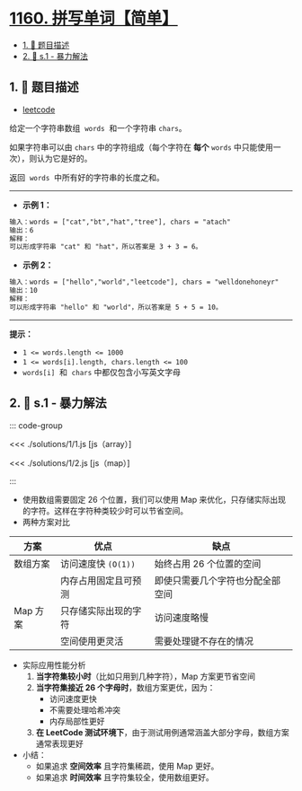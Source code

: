 # [1160. 拼写单词【简单】](https://github.com/tnotesjs/TNotes.leetcode/tree/main/notes/1160.%20%E6%8B%BC%E5%86%99%E5%8D%95%E8%AF%8D%E3%80%90%E7%AE%80%E5%8D%95%E3%80%91)

<!-- region:toc -->

- [1. 📝 题目描述](#1--题目描述)
- [2. 🎯 s.1 - 暴力解法](#2--s1---暴力解法)

<!-- endregion:toc -->

## 1. 📝 题目描述

- [leetcode](https://leetcode.cn/problems/find-words-that-can-be-formed-by-characters)

给定一个字符串数组  `words`  和一个字符串 `chars`。

如果字符串可以由 `chars` 中的字符组成（每个字符在 **每个** `words` 中只能使用一次），则认为它是好的。

返回  `words`  中所有好的字符串的长度之和。

---

- **示例 1：**

```txt
输入：words = ["cat","bt","hat","tree"], chars = "atach"
输出：6
解释：
可以形成字符串 "cat" 和 "hat"，所以答案是 3 + 3 = 6。
```

- **示例 2：**

```txt
输入：words = ["hello","world","leetcode"], chars = "welldonehoneyr"
输出：10
解释：
可以形成字符串 "hello" 和 "world"，所以答案是 5 + 5 = 10。
```

---

**提示：**

- `1 <= words.length <= 1000`
- `1 <= words[i].length, chars.length <= 100`
- `words[i]`  和  `chars` 中都仅包含小写英文字母

## 2. 🎯 s.1 - 暴力解法

::: code-group

<<< ./solutions/1/1.js [js（array）]

<<< ./solutions/1/2.js [js（map）]

:::

- 使用数组需要固定 26 个位置，我们可以使用 Map 来优化，只存储实际出现的字符。这样在字符种类较少时可以节省空间。
- 两种方案对比

| 方案     | 优点                 | 缺点                             |
| -------- | -------------------- | -------------------------------- |
| 数组方案 | 访问速度快 `(O(1))`  | 始终占用 26 个位置的空间         |
|          | 内存占用固定且可预测 | 即使只需要几个字符也分配全部空间 |
| Map 方案 | 只存储实际出现的字符 | 访问速度略慢                     |
|          | 空间使用更灵活       | 需要处理键不存在的情况           |

- 实际应用性能分析
  1. **当字符集较小时**（比如只用到几种字符），Map 方案更节省空间
  2. **当字符集接近 26 个字母时**，数组方案更优，因为：
     - 访问速度更快
     - 不需要处理哈希冲突
     - 内存局部性更好
  3. **在 LeetCode 测试环境下**，由于测试用例通常涵盖大部分字母，数组方案通常表现更好
- 小结：
  - 如果追求 **空间效率** 且字符集稀疏，使用 Map 更好。
  - 如果追求 **时间效率** 且字符集较全，使用数组更好。
